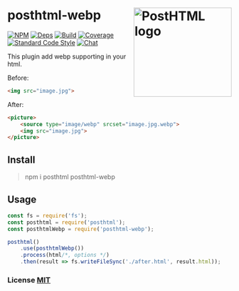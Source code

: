 # posthtml-webp <img align="right" width="220" height="200" title="PostHTML logo" src="http://posthtml.github.io/posthtml/logo.svg">

[![NPM][npm]][npm-url]
[![Deps][deps]][deps-url]
[![Build][build]][build-badge]
[![Coverage][cover]][cover-badge]
[![Standard Code Style][style]][style-url]
[![Chat][chat]][chat-badge]

This plugin add webp supporting in your html.

Before:
``` html
<img src="image.jpg">
```

After:
``` html
<picture>
    <source type="image/webp" srcset="image.jpg.webp">
    <img src="image.jpg">
</picture>
```

## Install

> npm i posthtml posthtml-webp

## Usage

``` js
const fs = require('fs');
const posthtml = require('posthtml');
const posthtmlWebp = require('posthtml-webp');

posthtml()
    .use(posthtmlWebp())
    .process(html/*, options */)
    .then(result => fs.writeFileSync('./after.html', result.html));
```

### License [MIT](LICENSE)

[npm]: https://img.shields.io/npm/v/posthtml-webp.svg
[npm-url]: https://npmjs.com/package/posthtml-webp

[deps]: https://david-dm.org/posthtml/posthtml-webp.svg
[deps-url]: https://david-dm.org/posthtml/posthtml-webp

[style]: https://img.shields.io/badge/code%20style-standard-yellow.svg
[style-url]: http://standardjs.com/

[build]: https://travis-ci.org/posthtml/posthtml-webp.svg?branch=master
[build-badge]: https://travis-ci.org/posthtml/posthtml-webp?branch=master

[cover]: https://coveralls.io/repos/posthtml/posthtml-webp/badge.svg?branch=master
[cover-badge]: https://coveralls.io/r/posthtml/posthtml-webp?branch=master

[chat]: https://badges.gitter.im/posthtml/posthtml.svg
[chat-badge]: https://gitter.im/posthtml/posthtml?utm_source=badge&utm_medium=badge&utm_campaign=pr-badge&utm_content=badge"
